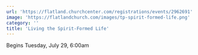 ```yaml
---
url: 'https://flatland.churchcenter.com/registrations/events/2962691'
image: 'https://flatlandchurch.com/images/tp-spirit-formed-life.png'
category: ''
title: 'Living the Spirit-Formed Life'
---
```


Begins Tuesday, July 29, 6:00am
